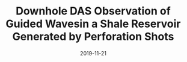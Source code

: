 ---
title: "Downhole DAS Observation of Guided Wavesin a Shale Reservoir Generated by Perforation Shots"
collection: talks
type: "Workshop"
venue: "5th EAGE Workshop on Borehole Geophysics"
date: 2019-11-21
location: "The Hague, Netherlands"
---